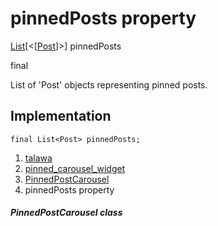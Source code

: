 
<div>

# pinnedPosts property

</div>


[List](https://api.flutter.dev/flutter/dart-core/List-class.html)[\<[[Post](../../models_post_post_model/Post-class.md)]\>]
pinnedPosts


final




List of \'Post\' objects representing pinned posts.



## Implementation

``` language-dart
final List<Post> pinnedPosts;
```







1.  [talawa](../../index.md)
2.  [pinned_carousel_widget](../../widgets_pinned_carousel_widget/)
3.  [PinnedPostCarousel](../../widgets_pinned_carousel_widget/PinnedPostCarousel-class.md)
4.  pinnedPosts property

##### PinnedPostCarousel class







